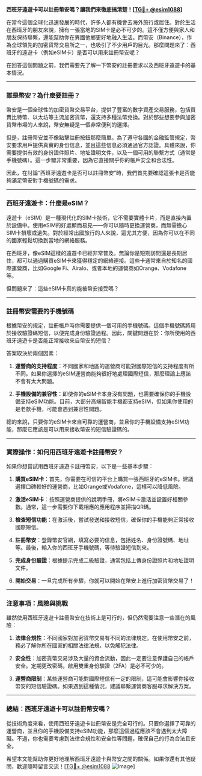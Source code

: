 **西班牙遠遊卡可以註冊幣安嗎？讓我們來徹底搞清楚！[[TG💪+ @esim1088](https://t.me/s/esim1088)]**

在當今這個全球化迅速發展的時代，許多人都有機會去海外旅行或居住。對於生活在西班牙的朋友來說，擁有一張當地的SIM卡是必不可少的。這不僅方便與家人和朋友保持聯繫，還能幫助你在異國他鄉更好地融入生活。而幣安（Binance），作為全球領先的加密貨幣交易所之一，也吸引了不少用戶的目光。那麼問題來了：西班牙的遠遊卡（例如eSIM卡）是否可以用來註冊幣安呢？

在回答這個問題之前，我們需要先了解一下幣安的註冊要求以及西班牙遠遊卡的基本情況。

---

### 誰是幣安？為什麼要註冊？

幣安是一個全球性的加密貨幣交易平台，提供了豐富的數字資產交易服務，包括買賣比特幣、以太坊等主流加密貨幣，還支持多種法幣兌換。對於那些想要參與加密貨幣市場的人來說，幣安無疑是一個非常便利的選擇。

但是，註冊幣安並不像點擊註冊按鈕那麼簡單。為了遵守各國的金融監管規定，幣安要求用戶提供真實的身份信息，並且這些信息必須通過官方認證。具體來說，你需要提供有效的身份證件照片、地址證明文件，以及一個可用的聯繫方式（通常是手機號碼）。這一步驟非常重要，因為它直接關乎你的帳戶安全和合法性。

因此，在討論“西班牙遠遊卡是否可以註冊幣安”時，我們首先要確認這張卡是否能夠滿足幣安對手機號碼的需求。

---

### 西班牙遠遊卡：什麼是eSIM？

遠遊卡（eSIM）是一種現代化的SIM卡技術，它不需要實體卡片，而是直接內置於設備中。使用eSIM的好處顯而易見——你可以隨時更換運營商，而無需擔心SIM卡損壞或遺失。對於經常出國旅行的人來說，這尤其方便，因為你可以在不同的國家輕鬆切換到當地的網絡服務。

在西班牙，像eSIM這樣的遠遊卡已經非常普及。無論你是短期訪問還是長期居住，都可以通過購買eSIM卡來獲得穩定的網絡連接。這些卡通常來自於知名的國際運營商，比如Google Fi、Airalo、或者本地的運營商如Orange、Vodafone等。

但問題來了：這些eSIM卡真的能被幣安接受嗎？

---

### 註冊幣安需要的手機號碼

根據幣安的規定，註冊帳戶時你需要提供一個可用的手機號碼。這個手機號碼將用於接收驗證碼短信，以便完成身份驗證過程。因此，關鍵問題在於：你所使用的西班牙遠遊卡是否能正常接收來自幣安的短信？

答案取決於兩個因素：

1. **運營商的支持程度**：不同國家和地區的運營商可能對國際短信的支持程度有所不同。如果你選擇的eSIM運營商能夠很好地處理國際短信，那麼理論上應該不會有太大問題。
   
2. **手機設備的兼容性**：即使你的eSIM卡本身沒有問題，也需要確保你的手機設備支持eSIM功能。目前，大部分高端智能手機都支持eSIM，但如果你使用的是老款手機，可能會遇到兼容性問題。

總的來說，只要你的eSIM卡來自可靠的運營商，並且你的手機設備支持eSIM功能，那麼它應該是可以用來接收幣安的短信驗證碼的。

---

### 實際操作：如何用西班牙遠遊卡註冊幣安？

如果你想嘗試用西班牙遠遊卡註冊幣安，以下是一些基本步驟：

1. **購買eSIM卡**：首先，你需要在可信的平台上購買一張西班牙的eSIM卡。建議選擇口碑較好的運營商，比如Orange或Vodafone，這樣可以降低風險。
   
2. **激活eSIM卡**：按照運營商提供的說明手冊，將eSIM卡激活並設置好相關參數。通常，這一步需要你下載相應的應用程序並掃描QR碼。

3. **檢查短信功能**：在激活後，嘗試發送和接收短信，確保你的手機能夠正常接收國際短信。

4. **註冊幣安**：登錄幣安官網，填寫必要的信息，包括姓名、身份證號碼、地址等。最後，輸入你的西班牙手機號碼，等待驗證短信到來。

5. **完成身份驗證**：根據提示完成二級驗證，通常包括上傳身份證照片和地址證明文件。

6. **開始交易**：一旦完成所有步驟，你就可以開始在幣安上進行加密貨幣交易了！

---

### 注意事項：風險與挑戰

雖然使用西班牙遠遊卡註冊幣安在技術上是可行的，但仍然需要注意一些潛在的風險：

1. **法律合規性**：不同國家對加密貨幣交易有不同的法律規定。在使用幣安之前，務必了解你所在國家的相關法律法規，以免觸犯法律。

2. **安全性**：加密貨幣交易涉及大量的資金流動，因此一定要注意保護自己的帳戶安全。定期更改密碼，啟用雙重身份驗證（2FA）是必不可少的。

3. **運營商限制**：某些運營商可能對國際短信有一定的限制，這可能會影響你接收幣安的短信驗證碼。如果遇到這種情況，建議聯繫運營商客服尋求解決方案。

---

### 總結：西班牙遠遊卡可以註冊幣安嗎？

從技術角度來看，使用西班牙遠遊卡註冊幣安是完全可行的。只要你選擇了可靠的運營商，並且你的手機設備支持eSIM功能，那麼這個過程應該不會遇到太大障礙。不過，你也需要考慮到法律合規性和安全性等問題，確保自己的行為合法且安全。

希望本文能幫助你更好地理解西班牙遠遊卡與幣安之間的關係。如果你還有其他疑問，歡迎隨時留言交流！[[TG💪+ @esim1088](https://t.me/s/esim1088) ![Image](https://i.postimg.cc/4NQfJmqS/Snipaste-2025-05-13-00-14-12.png)]
